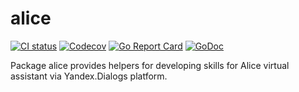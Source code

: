 # alice

[![CI status](https://github.com/AlekSi/alice/workflows/CI/badge.svg)](https://github.com/AlekSi/alice/actions)
[![Codecov](https://codecov.io/gh/AlekSi/alice/branch/master/graph/badge.svg)](https://codecov.io/gh/AlekSi/alice)
[![Go Report Card](https://goreportcard.com/badge/github.com/AlekSi/alice)](https://goreportcard.com/report/github.com/AlekSi/alice)
[![GoDoc](https://godoc.org/github.com/AlekSi/alice?status.svg)](https://godoc.org/github.com/AlekSi/alice)

Package alice provides helpers for developing skills for Alice virtual assistant
via Yandex.Dialogs platform.
